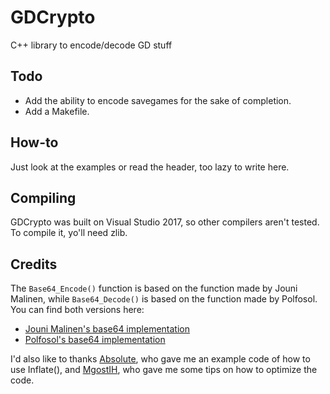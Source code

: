 # GDCrypto
C++ library to encode/decode GD stuff
## Todo
* Add the ability to encode savegames for the sake of completion.
* Add a Makefile.
## How-to
Just look at the examples or read the header, too lazy to write here.
## Compiling
GDCrypto was built on Visual Studio 2017, so other compilers aren't tested. To compile it, yo'll need zlib.
## Credits
The `Base64_Encode()` function is based on the function made by Jouni Malinen, while `Base64_Decode()` is based on the function made by Polfosol. You can find both versions here:

* [Jouni Malinen's base64 implementation](http://web.mit.edu/freebsd/head/contrib/wpa/src/utils/base64.c)
* [Polfosol's base64 implementation](https://stackoverflow.com/a/37109258)

 I'd also like to thanks [Absolute](https://github.com/absoIute), who gave me an example code of how to use Inflate(), and [MgostIH](https://github.com/mgostIH), who gave me some tips on how to optimize the code.
